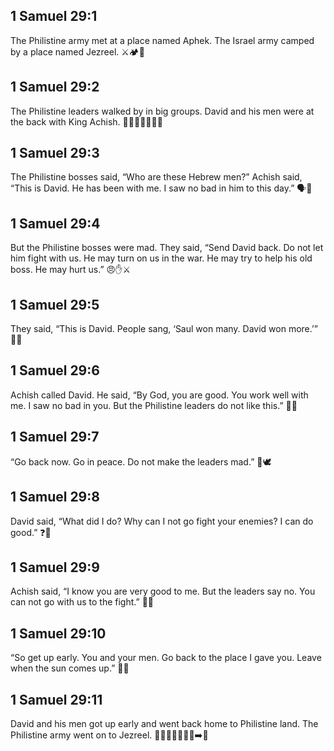 ## 1 Samuel 29:1
The Philistine army met at a place named Aphek. The Israel army camped by a place named Jezreel. ⚔️🏕️📍
## 1 Samuel 29:2
The Philistine leaders walked by in big groups. David and his men were at the back with King Achish. 🚶‍♂️🚶‍♂️🚶‍♂️👑
## 1 Samuel 29:3
The Philistine bosses said, “Who are these Hebrew men?” Achish said, “This is David. He has been with me. I saw no bad in him to this day.” 🗣️👀
## 1 Samuel 29:4
But the Philistine bosses were mad. They said, “Send David back. Do not let him fight with us. He may turn on us in the war. He may try to help his old boss. He may hurt us.” 😠✋⚔️
## 1 Samuel 29:5
They said, “This is David. People sang, ‘Saul won many. David won more.’” 🎵🥁
## 1 Samuel 29:6
Achish called David. He said, “By God, you are good. You work well with me. I saw no bad in you. But the Philistine leaders do not like this.” 👑🤝
## 1 Samuel 29:7
“Go back now. Go in peace. Do not make the leaders mad.” 👋🕊️
## 1 Samuel 29:8
David said, “What did I do? Why can I not go fight your enemies? I can do good.” ❓💬
## 1 Samuel 29:9
Achish said, “I know you are very good to me. But the leaders say no. You can not go with us to the fight.” 👑🙁
## 1 Samuel 29:10
“So get up early. You and your men. Go back to the place I gave you. Leave when the sun comes up.” 🌅🧳
## 1 Samuel 29:11
David and his men got up early and went back home to Philistine land. The Philistine army went on to Jezreel. 🌄🚶‍♂️🚶‍♂️🚶‍♂️➡️📍
